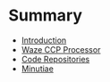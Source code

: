 # Summary

* [Introduction](README.md)
* [Waze CCP Processor](waze-ccp-processor.md)
* [Code Repositories](code-repositories.md)
* [Minutiae](minutiae.md)

